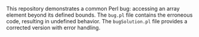 This repository demonstrates a common Perl bug: accessing an array element beyond its defined bounds.  The `bug.pl` file contains the erroneous code, resulting in undefined behavior. The `bugSolution.pl` file provides a corrected version with error handling.